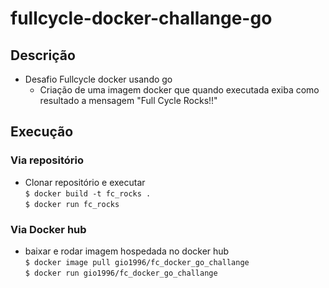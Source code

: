 # fullcycle-docker-challange-go
## Descrição
- Desafio Fullcycle docker usando go
	- Criação de uma imagem docker que quando executada exiba como resultado a mensagem "Full Cycle Rocks!!"

## Execução
### Via repositório
- Clonar repositório e executar\
	```$ docker build -t fc_rocks .```\
	```$ docker run fc_rocks```

### Via Docker hub
- baixar e rodar imagem hospedada no docker hub\
	```$ docker image pull gio1996/fc_docker_go_challange```\
	```$ docker run gio1996/fc_docker_go_challange```

